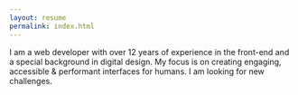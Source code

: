 ```yaml
---
layout: resume
permalink: index.html
---
```


I am a web developer with over 12 years of experience in the front-end and a special background in digital design. My focus is on creating engaging, accessible & performant interfaces for humans. I am looking for new challenges.